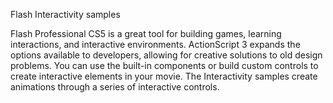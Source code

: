 Flash Interactivity samples

Flash Professional CS5 is a great tool for building games, learning interactions, and interactive environments. ActionScript 3 expands the options available to developers, allowing for creative solutions to old design problems. You can use the built-in components or build custom controls to create interactive elements in your movie. The Interactivity samples create animations through a series of interactive controls.